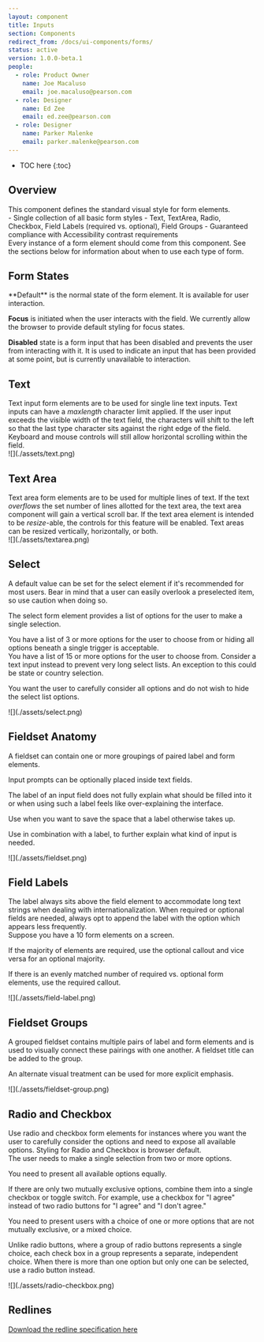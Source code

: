 ```yaml
---
layout: component
title: Inputs
section: Components
redirect_from: /docs/ui-components/forms/
status: active
version: 1.0.0-beta.1
people:
  - role: Product Owner
    name: Joe Macaluso
    email: joe.macaluso@pearson.com
  - role: Designer
    name: Ed Zee
    email: ed.zee@pearson.com
  - role: Designer
    name: Parker Malenke
    email: parker.malenke@pearson.com
---
```


* TOC here
{:toc}


## Overview
<div markdown="1" class="tagline">
This component defines the standard visual style for form elements.
</div>

<div markdown="1" class="feature_list">
- Single collection of all basic form styles
- Text, TextArea, Radio, Checkbox, Field Labels (required vs. optional), Field Groups
- Guaranteed compliance with Accessibility contrast requirements
</div>

<aside class="usage" markdown="1">
Every instance of a form element should come from this component. See the sections below for information about when to use each type of form.
</aside>


## Form States

<div class="section_text" markdown="1">
**Default** is the normal state of the form element.  It is available for user interaction.

**Focus** is initiated when the user interacts with the field.  We currently allow the browser to provide default styling for focus states.

**Disabled** state is a form input that has been disabled and prevents the user from interacting with it.  It is used to indicate an input that has been provided at some point, but is currently unavailable to interaction.
</div>

## Text

<div class="section_text" markdown="1">
Text input form elements are to be used for single line text inputs.  Text inputs can have a <i>maxlength</i> character limit applied.  If the user input exceeds the visible width of the text field, the characters will shift to the left so that the last type character sits against the right edge of the field.  Keyboard and mouse controls will still allow horizontal scrolling within the field.
</div>

<div class="images">
<div class="narrow_image" markdown="1">
![](./assets/text.png)
</div>
</div>



## Text Area


<div class="section_text" markdown="1">
Text area form elements are to be used for multiple lines of text.  If the text <i>overflows</i> the set number of lines allotted for the text area, the text area component will gain a vertical scroll bar.  If the text area element is intended to be <i>resize</i>-able, the controls for this feature will be enabled.  Text areas can be resized vertically, horizontally, or both.
</div>

<div class="images">
<div class="narrow_image" markdown="1">
![](./assets/textarea.png)
</div>
</div>


## Select
<div class="section_text" markdown="1">
A default value can be set for the select element if it's recommended for most users.  Bear in mind that a user can easily overlook a preselected item, so use caution when doing so.

The select form element provides a list of options for the user to make a single selection.  

<aside class="usage" markdown="1">
You have a list of 3 or more options for the user to choose from or hiding all options beneath a single trigger is acceptable.
</aside>

<aside class="usage" markdown="1">
You have a list of 15 or more options for the user to choose from.  Consider a text input instead to prevent very long select lists.  An exception to this could be state or country selection.

You want the user to carefully consider all options and do not wish to hide the select list options.
</aside>
</div>


<div class="images">
<div class="narrow_image" markdown="1">
![](./assets/select.png)
</div>
</div>

## Fieldset Anatomy

<div class="section_text" markdown="1">
A fieldset can contain one or more groupings of paired label and form elements.

Input prompts can be optionally placed inside text fields.

<aside class="usage" markdown="1">
The label of an input field does not fully explain what should be filled into it or when using such a label feels like over-explaining the interface.  

Use when you want to save the space that a label otherwise takes up.  

Use in combination with a label, to further explain what kind of input is needed.
</aside>
</div>

<div class="images">
<div class="narrow_image" markdown="1">
![](./assets/fieldset.png)
</div>
</div>



## Field Labels

<div class="section_text" markdown="1">
The label always sits above the field element to accommodate long text strings when dealing with internationalization.  When required or optional fields are needed, always opt to append the label with the option which appears less frequently.

<aside class="usage" markdown="1">
Suppose you have a 10 form elements on a screen.  

If the majority of elements are required, use the optional callout and vice versa for an optional majority.  

If there is an evenly matched number of required vs. optional form elements, use the required callout.
</aside>
</div>

<div class="images">
<div class="narrow_image" markdown="1">
![](./assets/field-label.png)
</div>
</div>

## Fieldset Groups

<div class="section_text" markdown="1">
A grouped fieldset contains multiple pairs of label and form elements and is used to visually connect these pairings with one another.  A fieldset title can be added to the group.

An alternate visual treatment can be used for more explicit emphasis.
</div>

<div class="images">
<div class="narrow_image" markdown="1">
![](./assets/fieldset-group.png)
</div>
</div>

## Radio and Checkbox


<div class="section_text" markdown="1">
Use radio and checkbox form elements for instances where you want the user to carefully consider the options and need to expose all available options.  Styling for Radio and Checkbox is browser default.

<aside class="usage" markdown="1">
The user needs to make a single selection from two or more options.  

You need to present all available options equally.
</aside>

If there are only two mutually exclusive options, combine them into a single checkbox or toggle switch. For example, use a checkbox for "I agree" instead of two radio buttons for "I agree" and "I don't agree."

<aside class="usage" markdown="1">
You need to present users with a choice of one or more options that are not mutually exclusive, or a mixed choice.
</aside>

Unlike radio buttons, where a group of radio buttons represents a single choice, each check box in a group represents a separate, independent choice. When there is more than one option but only one can be selected, use a radio button instead.
</div>

<div class="images">
<div class="narrow_image" markdown="1">
![](./assets/radio-checkbox.png)
</div>
</div>

## Redlines
[Download the redline specification here](./assets/redlines-01.png)
